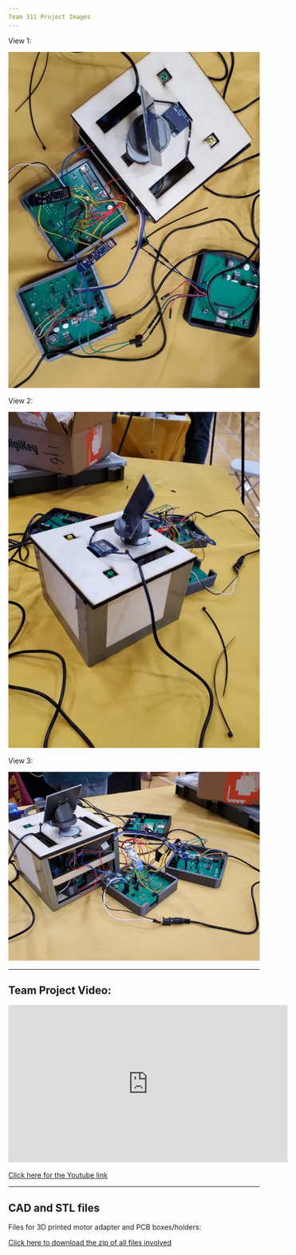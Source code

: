 ```yaml
---
Team 311 Project Images
---
```

 View 1: 

<img src="https://github.com/EGR314-2025-S-311/T311.github.io/blob/main/images/Team%20Project%20Image1.jpg?raw=true">

 View 2: 
 
<img src="https://github.com/EGR314-2025-S-311/T311.github.io/blob/main/images/Team%20Project%20image2.jpg?raw=true">

 View 3:
 
<img src="https://github.com/EGR314-2025-S-311/T311.github.io/blob/main/images/Team%20Project%20image3.jpg?raw=true">

---
Team Project Video: 
---

<iframe width="560" height="315" src="https://www.youtube.com/embed/A7Aa8y2X5nY?si=jj-QAFDIIG6Gwdo1" title="YouTube video player" frameborder="0" allow="accelerometer; autoplay; clipboard-write; encrypted-media; gyroscope; picture-in-picture; web-share" referrerpolicy="strict-origin-when-cross-origin" allowfullscreen></iframe>

[Click here for the Youtube link](https://youtube.com/watch?v=A7Aa8y2X5nY?si=fmpSxMj2jXtCWb3e) 

---
CAD and STL files 
---
Files for 3D printed motor adapter and PCB boxes/holders:

[Click here to download the zip of all files involved](https://github.com/EGR314-2025-S-311/T311.github.io/raw/refs/heads/main/images/Team%20311%20CAD%20and%20STL%20files.zip)
